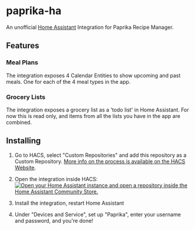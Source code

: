 # paprika-ha

An unofficial [Home Assistant](https://www.home-assistant.io/) Integration for Paprika Recipe Manager.

## Features

### Meal Plans

The integration exposes 4 Calendar Entities to show upcoming and past meals. One for each of the 4 meal types in the app. 

### Grocery Lists

The integration exposes a grocery list as a 'todo list' in Home Assistant. For now this is read only, and items from all the lists you have in the app are combined. 

## Installing

1. Go to HACS, select "Custom Repositories" and add this repository as a Custom Repository. [More info on the process is available on the HACS Website](https://hacs.xyz/docs/faq/custom_repositories/).

2. Open the integration inside HACS:<br>
   [![Open your Home Assistant instance and open a repository inside the Home Assistant Community Store.](https://my.home-assistant.io/badges/hacs_repository.svg)](https://my.home-assistant.io/redirect/hacs_repository/?repository=paprika-ha&owner=rbrunt)

4. Install the integration, restart Home Assistant

5. Under "Devices and Service", set up "Paprika", enter your username and password, and you're done!
